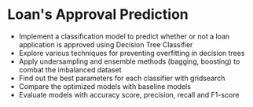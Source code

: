 # Loan's Approval Prediction
 - Implement a classification model to predict whether or not a loan application is approved using Decision Tree Classifier
 - Explore various techniques for preventing overfitting in decision trees
 - Apply undersampling and ensemble methods (bagging, boosting) to combat the imbalanced dataset
 - Find out the best parameters for each classifier with gridsearch
 - Compare the optimized models with baseline models
 - Evaluate models with accuracy score, precision, recall and F1-score
 
